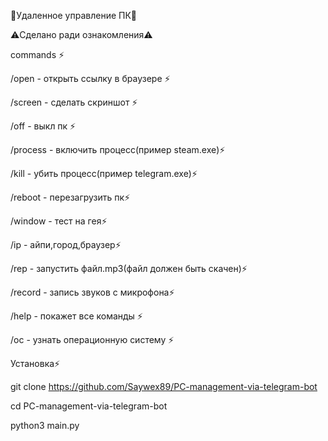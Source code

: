 🗿Удаленное управление ПК🗿

⚠️Сделано ради ознакомления⚠️

commands ⚡️

/open - открыть ссылку в браузере ⚡️

/screen - сделать скриншот ⚡️

/off - выкл пк ⚡️

/process - включить процесс(пример steam.exe)⚡️

/kill - убить процесс(пример telegram.exe)⚡️

/reboot - перезагрузить пк⚡️

/window - тест на гея⚡️

/ip - айпи,город,браузер⚡️

/rep - запустить файл.mp3(файл должен быть скачен)⚡️

/record - запись звуков с микрофона⚡️

/help - покажет все команды ⚡️

/oc - узнать операционную систему ⚡️

Установка⚡️

git clone https://github.com/Saywex89/PC-management-via-telegram-bot

cd PC-management-via-telegram-bot

python3 main.py









